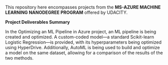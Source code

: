 This repository here encompasses projects from the **MS-AZURE MACHINE LEARNING NANODEGREE PROGRAM** offered by UDACITY. 


**Project Deliverables Summary**

In the Optimizing an ML Pipeline in Azure project, an ML pipeline is being created and optimized. A custom-coded model—a standard Scikit-learn Logistic Regression—is provided, with its hyperparameters being optimized using HyperDrive. Additionally, AutoML is being used to build and optimize a model on the same dataset, allowing for a comparison of the results of the two methods.


    
